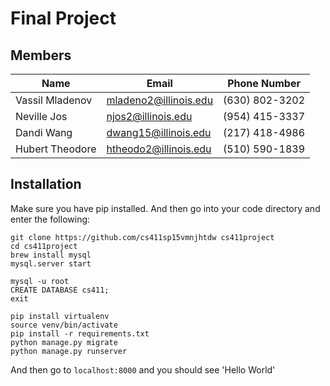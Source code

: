 # Final Project


## Members
Name | Email | Phone Number
---- | ----- | ------------
Vassil Mladenov | mladeno2@illinois.edu | (630) 802-3202 
Neville Jos | njos2@illinois.edu | (954) 415-3337
Dandi Wang | dwang15@illinois.edu | (217) 418-4986 
Hubert Theodore | htheodo2@illinois.edu | (510) 590-1839

## Installation

Make sure you have pip installed. And then go into your code directory and enter the following:

```
git clone https://github.com/cs411sp15vmnjhtdw cs411project
cd cs411project
brew install mysql
mysql.server start

mysql -u root
CREATE DATABASE cs411;
exit

pip install virtualenv
source venv/bin/activate
pip install -r requirements.txt
python manage.py migrate
python manage.py runserver
```

And then go to `localhost:8000` and you should see 'Hello World'
